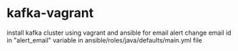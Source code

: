 # kafka-vagrant
install kafka cluster using vagrant and ansible
for email alert change email id in "alert_email" variable in ansible/roles/java/defaults/main.yml file
